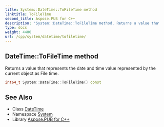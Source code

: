```yaml
---
title: System::DateTime::ToFileTime method
linktitle: ToFileTime
second_title: Aspose.PUB for C++
description: 'System::DateTime::ToFileTime method. Returns a value that represents the date and time value represented by the current object as File time in C++.'
type: docs
weight: 4400
url: /cpp/system/datetime/tofiletime/
---
```

## DateTime::ToFileTime method


Returns a value that represents the date and time value represented by the current object as File time.

```cpp
int64_t System::DateTime::ToFileTime() const
```

## See Also

* Class [DateTime](../)
* Namespace [System](../../)
* Library [Aspose.PUB for C++](../../../)
